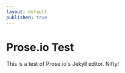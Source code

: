 ```yaml
---
layout: default
published: true
---
```

# Prose.io Test

This is a test of Prose.io's Jekyll editor.  Nifty!